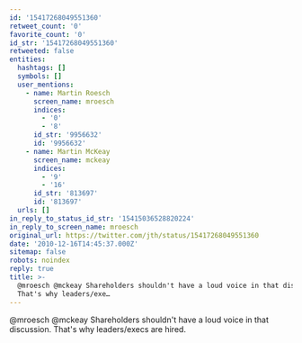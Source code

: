 ```yaml
---
id: '15417268049551360'
retweet_count: '0'
favorite_count: '0'
id_str: '15417268049551360'
retweeted: false
entities:
  hashtags: []
  symbols: []
  user_mentions:
    - name: Martin Roesch
      screen_name: mroesch
      indices:
        - '0'
        - '8'
      id_str: '9956632'
      id: '9956632'
    - name: Martin McKeay
      screen_name: mckeay
      indices:
        - '9'
        - '16'
      id_str: '813697'
      id: '813697'
  urls: []
in_reply_to_status_id_str: '15415036528820224'
in_reply_to_screen_name: mroesch
original_url: https://twitter.com/jth/status/15417268049551360
date: '2010-12-16T14:45:37.000Z'
sitemap: false
robots: noindex
reply: true
title: >-
  @mroesch @mckeay Shareholders shouldn't have a loud voice in that discussion.
  That's why leaders/exe…
---
```


@mroesch @mckeay Shareholders shouldn't have a loud voice in that discussion. That's why leaders/execs are hired.